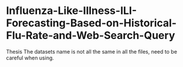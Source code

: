 # Influenza-Like-Illness-ILI-Forecasting-Based-on-Historical-Flu-Rate-and-Web-Search-Query
Thesis
The datasets name is not all the same in all the files, need to be careful when using.
